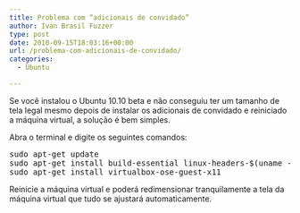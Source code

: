 ```yaml
---
title: Problema com “adicionais de convidado”
author: Ivan Brasil Fuzzer
type: post
date: 2010-09-15T18:03:16+00:00
url: /problema-com-adicionais-de-convidado/
categories:
  - Ubuntu

---
```

Se você instalou o Ubuntu 10.10 beta e não conseguiu ter um tamanho de tela legal mesmo depois de instalar os adicionais de convidado e reiniciado a máquina virtual, a solução é bem simples.

Abra o terminal e digite os seguintes comandos:

<pre class="brush:shell">sudo apt-get update
sudo apt-get install build-essential linux-headers-$(uname -r)
sudo apt-get install virtualbox-ose-guest-x11</pre>

Reinicie a máquina virtual e poderá redimensionar tranquilamente a tela da máquina virtual que tudo se ajustará automaticamente.